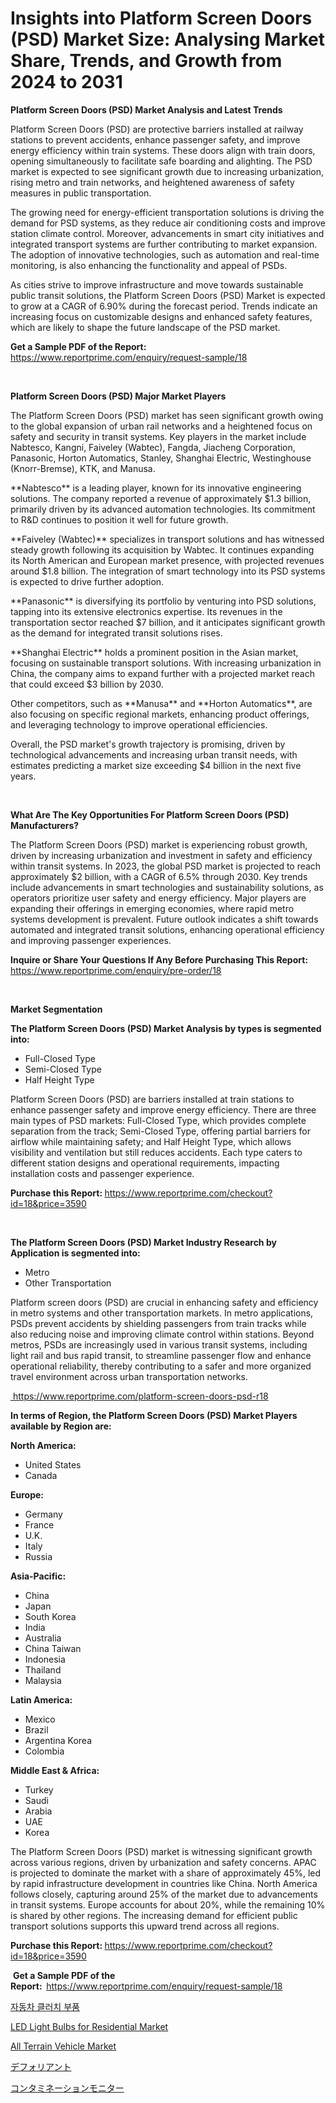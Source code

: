 <p><h1>Insights into Platform Screen Doors (PSD) Market Size: Analysing Market Share, Trends, and Growth from 2024 to 2031</h1></p><p><strong>Platform Screen Doors (PSD) Market Analysis and Latest Trends</strong></p>
<p><p>Platform Screen Doors (PSD) are protective barriers installed at railway stations to prevent accidents, enhance passenger safety, and improve energy efficiency within train systems. These doors align with train doors, opening simultaneously to facilitate safe boarding and alighting. The PSD market is expected to see significant growth due to increasing urbanization, rising metro and train networks, and heightened awareness of safety measures in public transportation.</p><p>The growing need for energy-efficient transportation solutions is driving the demand for PSD systems, as they reduce air conditioning costs and improve station climate control. Moreover, advancements in smart city initiatives and integrated transport systems are further contributing to market expansion. The adoption of innovative technologies, such as automation and real-time monitoring, is also enhancing the functionality and appeal of PSDs.</p><p>As cities strive to improve infrastructure and move towards sustainable public transit solutions, the Platform Screen Doors (PSD) Market is expected to grow at a CAGR of 6.90% during the forecast period. Trends indicate an increasing focus on customizable designs and enhanced safety features, which are likely to shape the future landscape of the PSD market.</p></p>
<p><strong>Get a Sample PDF of the Report:&nbsp;</strong> <a href="https://www.reportprime.com/enquiry/request-sample/18">https://www.reportprime.com/enquiry/request-sample/18</a></p>
<p>&nbsp;</p>
<p><strong>Platform Screen Doors (PSD) Major Market Players</strong></p>
<p><p>The Platform Screen Doors (PSD) market has seen significant growth owing to the global expansion of urban rail networks and a heightened focus on safety and security in transit systems. Key players in the market include Nabtesco, Kangni, Faiveley (Wabtec), Fangda, Jiacheng Corporation, Panasonic, Horton Automatics, Stanley, Shanghai Electric, Westinghouse (Knorr-Bremse), KTK, and Manusa.</p><p>**Nabtesco** is a leading player, known for its innovative engineering solutions. The company reported a revenue of approximately $1.3 billion, primarily driven by its advanced automation technologies. Its commitment to R&D continues to position it well for future growth.</p><p>**Faiveley (Wabtec)** specializes in transport solutions and has witnessed steady growth following its acquisition by Wabtec. It continues expanding its North American and European market presence, with projected revenues around $1.8 billion. The integration of smart technology into its PSD systems is expected to drive further adoption.</p><p>**Panasonic** is diversifying its portfolio by venturing into PSD solutions, tapping into its extensive electronics expertise. Its revenues in the transportation sector reached $7 billion, and it anticipates significant growth as the demand for integrated transit solutions rises.</p><p>**Shanghai Electric** holds a prominent position in the Asian market, focusing on sustainable transport solutions. With increasing urbanization in China, the company aims to expand further with a projected market reach that could exceed $3 billion by 2030.</p><p>Other competitors, such as **Manusa** and **Horton Automatics**, are also focusing on specific regional markets, enhancing product offerings, and leveraging technology to improve operational efficiencies.</p><p>Overall, the PSD market's growth trajectory is promising, driven by technological advancements and increasing urban transit needs, with estimates predicting a market size exceeding $4 billion in the next five years.</p></p>
<p>&nbsp;</p>
<p><strong>What Are The Key Opportunities For Platform Screen Doors (PSD) Manufacturers?</strong></p>
<p><p>The Platform Screen Doors (PSD) market is experiencing robust growth, driven by increasing urbanization and investment in safety and efficiency within transit systems. In 2023, the global PSD market is projected to reach approximately $2 billion, with a CAGR of 6.5% through 2030. Key trends include advancements in smart technologies and sustainability solutions, as operators prioritize user safety and energy efficiency. Major players are expanding their offerings in emerging economies, where rapid metro systems development is prevalent. Future outlook indicates a shift towards automated and integrated transit solutions, enhancing operational efficiency and improving passenger experiences.</p></p>
<p><strong>Inquire or Share Your Questions If Any Before Purchasing This Report:</strong> <a href="https://www.reportprime.com/enquiry/pre-order/18">https://www.reportprime.com/enquiry/pre-order/18</a></p>
<p>&nbsp;</p>
<p><strong>Market Segmentation</strong></p>
<p><strong>The Platform Screen Doors (PSD) Market Analysis by types is segmented into:</strong></p>
<p><ul><li>Full-Closed Type</li><li>Semi-Closed Type</li><li>Half Height Type</li></ul></p>
<p><p>Platform Screen Doors (PSD) are barriers installed at train stations to enhance passenger safety and improve energy efficiency. There are three main types of PSD markets: Full-Closed Type, which provides complete separation from the track; Semi-Closed Type, offering partial barriers for airflow while maintaining safety; and Half Height Type, which allows visibility and ventilation but still reduces accidents. Each type caters to different station designs and operational requirements, impacting installation costs and passenger experience.</p></p>
<p><strong>Purchase this Report:&nbsp;</strong><a href="https://www.reportprime.com/checkout?id=18&price=3590">https://www.reportprime.com/checkout?id=18&price=3590</a></p>
<p>&nbsp;</p>
<p><strong>The Platform Screen Doors (PSD) Market Industry Research by Application is segmented into:</strong></p>
<p><ul><li>Metro</li><li>Other Transportation</li></ul></p>
<p><p>Platform screen doors (PSD) are crucial in enhancing safety and efficiency in metro systems and other transportation markets. In metro applications, PSDs prevent accidents by shielding passengers from train tracks while also reducing noise and improving climate control within stations. Beyond metros, PSDs are increasingly used in various transit systems, including light rail and bus rapid transit, to streamline passenger flow and enhance operational reliability, thereby contributing to a safer and more organized travel environment across urban transportation networks.</p></p>
<p><a href="https://www.reportprime.com/platform-screen-doors-psd-r18">&nbsp;https://www.reportprime.com/platform-screen-doors-psd-r18</a></p>
<p><strong>In terms of Region, the Platform Screen Doors (PSD) Market Players available by Region are:</strong></p>
<p>
    <p> <strong> North America: </strong>
        <ul>
            <li>United States</li>
            <li>Canada</li>
        </ul>
        </p> 
    <p> <strong> Europe: </strong>
        <ul>
            <li>Germany</li>
            <li>France</li>
            <li>U.K.</li>
            <li>Italy</li>
            <li>Russia</li>
        </ul>
        </p> 
    <p> <strong> Asia-Pacific: </strong>
        <ul>
            <li>China</li>
            <li>Japan</li>
            <li>South Korea</li>
            <li>India</li>
            <li>Australia</li>
            <li>China Taiwan</li>
            <li>Indonesia</li>
            <li>Thailand</li>
            <li>Malaysia</li>
        </ul>
        </p> 
    <p> <strong> Latin America: </strong>
        <ul>
            <li>Mexico</li>
            <li>Brazil</li>
            <li>Argentina Korea</li>
            <li>Colombia</li>
        </ul>
        </p> 
    <p> <strong> Middle East & Africa: </strong>
        <ul>
            <li>Turkey</li>
            <li>Saudi</li>
            <li>Arabia</li>
            <li>UAE</li>
            <li>Korea</li>
        </ul>
    </p>
    </p>
<p><p>The Platform Screen Doors (PSD) market is witnessing significant growth across various regions, driven by urbanization and safety concerns. APAC is projected to dominate the market with a share of approximately 45%, led by rapid infrastructure development in countries like China. North America follows closely, capturing around 25% of the market due to advancements in transit systems. Europe accounts for about 20%, while the remaining 10% is shared by other regions. The increasing demand for efficient public transport solutions supports this upward trend across all regions.</p></p>
<p><strong>Purchase this Report: </strong><a href="https://www.reportprime.com/checkout?id=18&price=3590">https://www.reportprime.com/checkout?id=18&price=3590</a></p>
<p>&nbsp;<strong>Get a Sample PDF of the Report:&nbsp;&nbsp;</strong><a href="https://www.reportprime.com/enquiry/request-sample/18">https://www.reportprime.com/enquiry/request-sample/18</a></p>
<p><strong></strong></p>
<p><p><a href="https://medium.com/@marielesch2023/%EC%9E%90%EB%8F%99%EC%B0%A8-%ED%81%B4%EB%9F%AC%EC%B9%98-%EB%B6%80%ED%92%88-%EC%82%B0%EC%97%85-%EC%A0%84%EB%A7%9D-%EC%8B%9C%EC%9E%A5-%EB%B3%80%ED%99%94-%EB%B0%8F-%EC%A0%84%EB%9E%B5%EC%A0%81-%ED%95%84%EC%88%98-%EC%82%AC%ED%95%AD-2024-2031-51fe66e71234">자동차 클러치 부품</a></p><p><a href="https://issuu.com/reportprime-2/docs/led-light-bulbs-for-residential-market-size-2030.p">LED Light Bulbs for Residential Market</a></p><p><a href="https://github.com/FassouRP/Market-Research-Report-List-6/blob/main/all-terrain-vehicle-market.md">All Terrain Vehicle Market</a></p><p><a href="https://medium.com/@mayeuwjvassey/%E9%99%A4%E8%91%89%E5%89%A4%E5%B8%82%E5%A0%B4-2024%E5%B9%B4%E3%81%8B%E3%82%892031%E5%B9%B4%E3%81%BE%E3%81%A7%E3%81%AE%E6%A5%AD%E7%95%8C%E5%8B%95%E5%90%91%E3%81%A8%E4%BA%88%E6%B8%AC-6be2bd337e59">デフォリアント</a></p><p><a href="https://medium.com/@mayeuwjvassey/%E3%82%B0%E3%83%AD%E3%83%BC%E3%83%90%E3%83%AB%E6%B1%9A%E6%9F%93%E3%83%A2%E3%83%8B%E3%82%BF%E3%83%BC%E5%B8%82%E5%A0%B4%E3%81%AE%E3%82%B7%E3%82%A7%E3%82%A2%E3%81%A8%E6%88%90%E9%95%B7%E6%A9%9F%E4%BC%9A-%E3%81%8A%E3%82%88%E3%81%B3%E5%B8%82%E5%A0%B4%E8%A6%8F%E6%A8%A1%E3%81%AF-2024%E5%B9%B4%E3%81%8B%E3%82%892031%E5%B9%B4%E3%81%BE%E3%81%A7%E3%81%AE%E6%9C%9F%E9%96%93%E3%81%AB4-1-%E3%81%AEcagr%E3%81%A7%E6%88%90%E9%95%B7%E3%81%97%E3%81%A6%E3%81%84%E3%81%BE%E3%81%99-c1df362aa84d">コンタミネーションモニター</a></p></p>